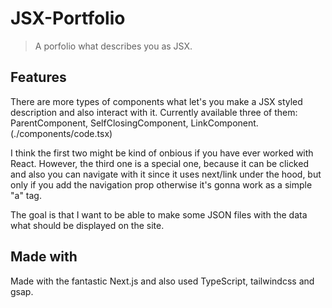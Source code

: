 # JSX-Portfolio

> A porfolio what describes you as JSX.

## Features

There are more types of components what let's you make a JSX styled description and also interact with it. Currently available three of them: ParentComponent, SelfClosingComponent, LinkComponent. (./components/code.tsx)

I think the first two might be kind of onbious if you have ever worked with React. However, the third one is a special one, because it can be clicked and also you can navigate with it since it uses next/link under the hood, but only if you add the navigation prop otherwise it's gonna work as a simple "a" tag.

The goal is that I want to be able to make some JSON files with the data what should be displayed on the site.

## Made with

Made with the fantastic Next.js and also used TypeScript, tailwindcss and gsap.
